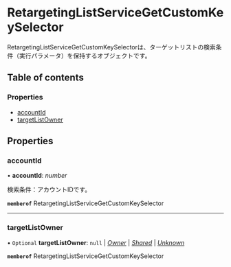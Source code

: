 # RetargetingListServiceGetCustomKeySelector


<div lang=\"ja\">RetargetingListServiceGetCustomKeySelectorは、ターゲットリストの検索条件（実行パラメータ）を保持するオブジェクトです。</div> 

## Table of contents

### Properties

- [accountId](retargetinglistservicegetcustomkeyselector.md#accountid)
- [targetListOwner](retargetinglistservicegetcustomkeyselector.md#targetlistowner)

## Properties

### accountId

• **accountId**: *number*

<div lang=\"ja\">検索条件：アカウントIDです。</div> 

**`memberof`** RetargetingListServiceGetCustomKeySelector

___

### targetListOwner

• `Optional` **targetListOwner**: ``null`` \| [*Owner*](./enums/retargetinglistservicetargetlistowner.md#owner) \| [*Shared*](./enums/retargetinglistservicetargetlistowner.md#shared) \| [*Unknown*](./enums/retargetinglistservicetargetlistowner.md#unknown)

**`memberof`** RetargetingListServiceGetCustomKeySelector
